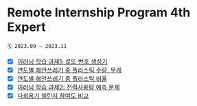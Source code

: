 # Remote Internship Program 4th Expert
```
🗓️ 2023.09 ~ 2023.11
```
  
- [x] [이러닝 학습 과제1: 로또 번호 생성기](https://github.com/jung0115/remote-internship-4th/blob/main/task/expert_python_%EA%B8%B0%EB%B3%B8%EA%B3%BC%EC%A0%9C.ipynb)
- [x] [연도별 해안쓰레기 중 플라스틱 수량, 무게](https://github.com/jung0115/remote-internship-4th/blob/main/project/remote_%E1%84%92%E1%85%A2%E1%84%8B%E1%85%A3%E1%86%BC%E1%84%8B%E1%85%A9%E1%84%8B%E1%85%A7%E1%86%B7.ipynb)
- [x] [연도별 해안쓰레기 중 플라스틱 비율](https://github.com/jung0115/remote-internship-4th/blob/main/project/%E1%84%92%E1%85%A2%E1%84%8B%E1%85%A3%E1%86%BC%E1%84%8A%E1%85%B3%E1%84%85%E1%85%A6%E1%84%80%E1%85%B5%20%E1%84%8C%E1%85%AE%E1%86%BC%20%E1%84%91%E1%85%B3%E1%86%AF%E1%84%85%E1%85%A1%E1%84%89%E1%85%B3%E1%84%90%E1%85%B5%E1%86%A8%20%E1%84%87%E1%85%B5%E1%84%8B%E1%85%B2%E1%86%AF.ipynb)
- [x] [이러닝 학습 과제2: 전력사용량 예측 문제](https://github.com/jung0115/remote-internship-4th/blob/main/task/expert_python_%EC%8B%AC%ED%99%94%EA%B3%BC%EC%A0%9C.ipynb)
- [x] [다회용기 챌린지 참여도 비교](https://github.com/jung0115/remote-internship-4th/blob/main/project/%E1%84%83%E1%85%A1%E1%84%92%E1%85%AC%E1%84%8B%E1%85%AD%E1%86%BC%E1%84%8F%E1%85%A5%E1%86%B8%20%E1%84%8E%E1%85%A2%E1%86%AF%E1%84%85%E1%85%B5%E1%86%AB%E1%84%8C%E1%85%B5.ipynb)
